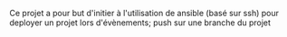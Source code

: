 Ce projet a pour but d'initier à l'utilisation de ansible (basé sur ssh) pour deployer un projet lors d'évènements;
    push sur une branche du projet

